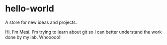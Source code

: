 # hello-world
A store for new ideas and projects.

Hi, 
I'm Mesi. I'm trying to learn about git so I can better understand the work done by my lab. Whooooo!!
